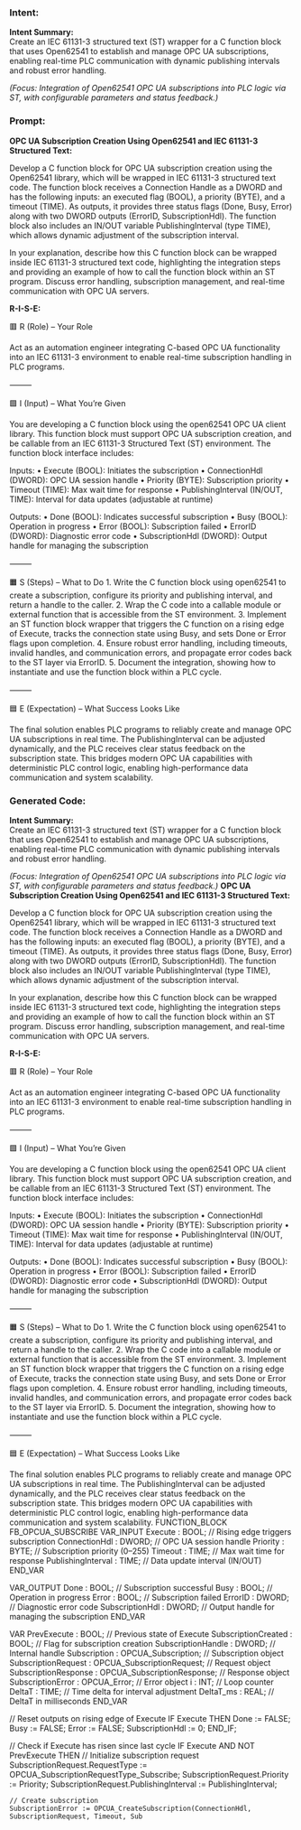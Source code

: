 ### Intent:
**Intent Summary:**  
Create an IEC 61131-3 structured text (ST) wrapper for a C function block that uses Open62541 to establish and manage OPC UA subscriptions, enabling real-time PLC communication with dynamic publishing intervals and robust error handling.  

*(Focus: Integration of Open62541 OPC UA subscriptions into PLC logic via ST, with configurable parameters and status feedback.)*

### Prompt:
**OPC UA Subscription Creation Using Open62541 and IEC 61131-3 Structured Text:**

Develop a C function block for OPC UA subscription creation using the Open62541 library, which will be wrapped in IEC 61131-3 structured text code. The function block receives a Connection Handle as a DWORD and has the following inputs: an executed flag (BOOL), a priority (BYTE), and a timeout (TIME). As outputs, it provides three status flags (Done, Busy, Error) along with two DWORD outputs (ErrorID, SubscriptionHdl). The function block also includes an IN/OUT variable PublishingInterval (type TIME), which allows dynamic adjustment of the subscription interval.

In your explanation, describe how this C function block can be wrapped inside IEC 61131-3 structured text code, highlighting the integration steps and providing an example of how to call the function block within an ST program. Discuss error handling, subscription management, and real-time communication with OPC UA servers.

**R-I-S-E:**

🟥 R (Role) – Your Role

Act as an automation engineer integrating C-based OPC UA functionality into an IEC 61131-3 environment to enable real-time subscription handling in PLC programs.

⸻

🟩 I (Input) – What You’re Given

You are developing a C function block using the open62541 OPC UA client library. This function block must support OPC UA subscription creation, and be callable from an IEC 61131-3 Structured Text (ST) environment. The function block interface includes:

Inputs:
	•	Execute (BOOL): Initiates the subscription
	•	ConnectionHdl (DWORD): OPC UA session handle
	•	Priority (BYTE): Subscription priority
	•	Timeout (TIME): Max wait time for response
	•	PublishingInterval (IN/OUT, TIME): Interval for data updates (adjustable at runtime)

Outputs:
	•	Done (BOOL): Indicates successful subscription
	•	Busy (BOOL): Operation in progress
	•	Error (BOOL): Subscription failed
	•	ErrorID (DWORD): Diagnostic error code
	•	SubscriptionHdl (DWORD): Output handle for managing the subscription

⸻

🟧 S (Steps) – What to Do
	1.	Write the C function block using open62541 to create a subscription, configure its priority and publishing interval, and return a handle to the caller.
	2.	Wrap the C code into a callable module or external function that is accessible from the ST environment.
	3.	Implement an ST function block wrapper that triggers the C function on a rising edge of Execute, tracks the connection state using Busy, and sets Done or Error flags upon completion.
	4.	Ensure robust error handling, including timeouts, invalid handles, and communication errors, and propagate error codes back to the ST layer via ErrorID.
	5.	Document the integration, showing how to instantiate and use the function block within a PLC cycle.

⸻

🟦 E (Expectation) – What Success Looks Like

The final solution enables PLC programs to reliably create and manage OPC UA subscriptions in real time. The PublishingInterval can be adjusted dynamically, and the PLC receives clear status feedback on the subscription state. This bridges modern OPC UA capabilities with deterministic PLC control logic, enabling high-performance data communication and system scalability.

### Generated Code:
**Intent Summary:**  
Create an IEC 61131-3 structured text (ST) wrapper for a C function block that uses Open62541 to establish and manage OPC UA subscriptions, enabling real-time PLC communication with dynamic publishing intervals and robust error handling.  

*(Focus: Integration of Open62541 OPC UA subscriptions into PLC logic via ST, with configurable parameters and status feedback.)*
**OPC UA Subscription Creation Using Open62541 and IEC 61131-3 Structured Text:**

Develop a C function block for OPC UA subscription creation using the Open62541 library, which will be wrapped in IEC 61131-3 structured text code. The function block receives a Connection Handle as a DWORD and has the following inputs: an executed flag (BOOL), a priority (BYTE), and a timeout (TIME). As outputs, it provides three status flags (Done, Busy, Error) along with two DWORD outputs (ErrorID, SubscriptionHdl). The function block also includes an IN/OUT variable PublishingInterval (type TIME), which allows dynamic adjustment of the subscription interval.

In your explanation, describe how this C function block can be wrapped inside IEC 61131-3 structured text code, highlighting the integration steps and providing an example of how to call the function block within an ST program. Discuss error handling, subscription management, and real-time communication with OPC UA servers.

**R-I-S-E:**

🟥 R (Role) – Your Role

Act as an automation engineer integrating C-based OPC UA functionality into an IEC 61131-3 environment to enable real-time subscription handling in PLC programs.

⸻

🟩 I (Input) – What You’re Given

You are developing a C function block using the open62541 OPC UA client library. This function block must support OPC UA subscription creation, and be callable from an IEC 61131-3 Structured Text (ST) environment. The function block interface includes:

Inputs:
	•	Execute (BOOL): Initiates the subscription
	•	ConnectionHdl (DWORD): OPC UA session handle
	•	Priority (BYTE): Subscription priority
	•	Timeout (TIME): Max wait time for response
	•	PublishingInterval (IN/OUT, TIME): Interval for data updates (adjustable at runtime)

Outputs:
	•	Done (BOOL): Indicates successful subscription
	•	Busy (BOOL): Operation in progress
	•	Error (BOOL): Subscription failed
	•	ErrorID (DWORD): Diagnostic error code
	•	SubscriptionHdl (DWORD): Output handle for managing the subscription

⸻

🟧 S (Steps) – What to Do
	1.	Write the C function block using open62541 to create a subscription, configure its priority and publishing interval, and return a handle to the caller.
	2.	Wrap the C code into a callable module or external function that is accessible from the ST environment.
	3.	Implement an ST function block wrapper that triggers the C function on a rising edge of Execute, tracks the connection state using Busy, and sets Done or Error flags upon completion.
	4.	Ensure robust error handling, including timeouts, invalid handles, and communication errors, and propagate error codes back to the ST layer via ErrorID.
	5.	Document the integration, showing how to instantiate and use the function block within a PLC cycle.

⸻

🟦 E (Expectation) – What Success Looks Like

The final solution enables PLC programs to reliably create and manage OPC UA subscriptions in real time. The PublishingInterval can be adjusted dynamically, and the PLC receives clear status feedback on the subscription state. This bridges modern OPC UA capabilities with deterministic PLC control logic, enabling high-performance data communication and system scalability.
FUNCTION_BLOCK FB_OPCUA_SUBSCRIBE
VAR_INPUT
    Execute : BOOL;                   // Rising edge triggers subscription
    ConnectionHdl : DWORD;            // OPC UA session handle
    Priority : BYTE;                  // Subscription priority (0–255)
    Timeout : TIME;                   // Max wait time for response
    PublishingInterval : TIME;        // Data update interval (IN/OUT)
END_VAR

VAR_OUTPUT
    Done : BOOL;                      // Subscription successful
    Busy : BOOL;                      // Operation in progress
    Error : BOOL;                     // Subscription failed
    ErrorID : DWORD;                  // Diagnostic error code
    SubscriptionHdl : DWORD;          // Output handle for managing the subscription
END_VAR

VAR
    PrevExecute : BOOL;               // Previous state of Execute
    SubscriptionCreated : BOOL;       // Flag for subscription creation
    SubscriptionHandle : DWORD;       // Internal handle
    Subscription : OPCUA_Subscription; // Subscription object
    SubscriptionRequest : OPCUA_SubscriptionRequest; // Request object
    SubscriptionResponse : OPCUA_SubscriptionResponse; // Response object
    SubscriptionError : OPCUA_Error;  // Error object
    i : INT;                          // Loop counter
    DeltaT : TIME;                    // Time delta for interval adjustment
    DeltaT_ms : REAL;                 // DeltaT in milliseconds
END_VAR

// Reset outputs on rising edge of Execute
IF Execute THEN
    Done := FALSE;
    Busy := FALSE;
    Error := FALSE;
    SubscriptionHdl := 0;
END_IF;

// Check if Execute has risen since last cycle
IF Execute AND NOT PrevExecute THEN
    // Initialize subscription request
    SubscriptionRequest.RequestType := OPCUA_SubscriptionRequestType_Subscribe;
    SubscriptionRequest.Priority := Priority;
    SubscriptionRequest.PublishingInterval := PublishingInterval;

    // Create subscription
    SubscriptionError := OPCUA_CreateSubscription(ConnectionHdl, SubscriptionRequest, Timeout, Sub
